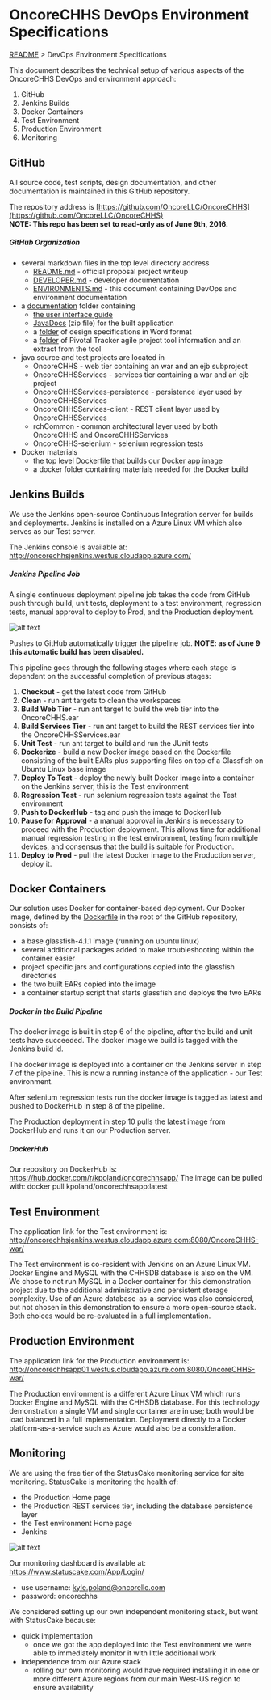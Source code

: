 # OncoreCHHS DevOps Environment Specifications
[README](README.md) > DevOps Environment Specifications

This document describes the technical setup of various aspects of the OncoreCHHS DevOps and environment approach:

1. GitHub  
2. Jenkins Builds  
3. Docker Containers  
4. Test Environment  
5. Production Environment  
6. Monitoring  

## GitHub
All source code, test scripts, design documentation, and other documentation is maintained in this GitHub repository.

The repository address is [https://github.com/OncoreLLC/OncoreCHHS](https://github.com/OncoreLLC/OncoreCHHS)  
**NOTE: This repo has been set to read-only as of June 9th, 2016.**

##### GitHub Organization
- several markdown files in the top level directory address
  - [README.md](README.md) - official proposal project writeup
  - [DEVELOPER.md](DEVELOPER.md) - developer documentation
  - [ENVIRONMENTS.md](ENVIRONMENTS.md) - this document containing DevOps and environment documentation
- a [documentation](documenation) folder containing
  - [the user interface guide](documentation/OncoreCHHSUserInterfaceGuide.pdf)
  - [JavaDocs](documentation/JavaDocs.zip) (zip file) for the built application
  - a [folder](documentation/DesignSpecsFromUserSessions) of design specifications in Word format
  - a [folder](documentation/PivotalTrackerArtifacts) of Pivotal Tracker agile project tool information and an extract from the tool
- java source and test projects are located in
  - OncoreCHHS - web tier containing an war and an ejb subproject
  - OncoreCHHSServices - services tier containing a war and an ejb project
  - OncoreCHHSServices-persistence - persistence layer used by OncoreCHHSServices
  - OncoreCHHSServices-client - REST client layer used by OncoreCHHSServices
  - rchCommon - common architectural layer used by both OncoreCHHS and OncoreCHHSServices
  - OncoreCHHS-selenium - selenium regression tests
- Docker materials
  - the top level Dockerfile that builds our Docker app image
  - a docker folder containing materials needed for the Docker build

## Jenkins Builds
We use the Jenkins open-source Continuous Integration server for builds and deployments. Jenkins is installed on a Azure Linux VM which also serves as our Test server.

The Jenkins console is available at: http://oncorechhsjenkins.westus.cloudapp.azure.com/
##### Jenkins Pipeline Job
A single continuous deployment pipeline job takes the code from GitHub push through build, unit tests, deployment to a test environment, regression tests, manual approval to deploy to Prod, and the Production deployment.

![alt text](https://github.com/OncoreLLC/OncoreCHHS/blob/master/documentation/jenkins_screenhsot.png "Jenkins screenshot")

Pushes to GitHub automatically trigger the pipeline job. **NOTE: as of June 9 this automatic build has been disabled.**

This pipeline goes through the following stages where each stage is dependent on the successful completion of previous stages:

1. __Checkout__ - get the latest code from GitHub  
2. __Clean__ - run ant targets to clean the workspaces   
3. __Build Web Tier__ - run ant target to build the web tier into the OncoreCHHS.ear  
4. __Build Services Tier__ - run ant target to build the REST services tier into the OncoreCHHSServices.ear  
5. __Unit Test__ - run ant target to build and run the JUnit tests  
6. __Dockerize__ - build a new Docker image based on the Dockerfile consisting of the built EARs plus supporting files on top of a Glassfish on Ubuntu Linux base image  
7. __Deploy To Test__ - deploy the newly built Docker image into a container on the Jenkins server, this is the Test environment  
8. __Regression Test__ - run selenium regression tests against the Test environment  
9. __Push to DockerHub__ - tag and push the image to DockerHub  
10. __Pause for Approval__ - a manual approval in Jenkins is necessary to proceed with the Production deployment. This allows time for additional manual regression testing in the test environment, testing from multiple devices, and consensus that the build is suitable for Production.  
11. __Deploy to Prod__ - pull the latest Docker image to the Production server, deploy it.

## Docker Containers
Our solution uses Docker for container-based deployment. Our Docker image, defined by the [Dockerfile](Dockerfile) in the root of the GitHub repository, consists of:
- a base glassfish-4.1.1 image (running on ubuntu linux)
- several additional packages added to make troubleshooting within the container easier
- project specific jars and configurations copied into the glassfish directories
- the two built EARs copied into the image
- a container startup script that starts glassfish and deploys the two EARs

##### Docker in the Build Pipeline
The docker image is built in step 6 of the pipeline, after the build and unit tests have succeeded. The docker image we build is tagged with the Jenkins build id.

The docker image is deployed into a container on the Jenkins server in step 7 of the pipeline. This is now a running instance of the application - our Test environment.

After selenium regression tests run the docker image is tagged as latest and pushed to DockerHub in step 8 of the pipeline.

The Production deployment in step 10 pulls the latest image from DockerHub and runs it on our Production server.

##### DockerHub
Our repository on DockerHub is: https://hub.docker.com/r/kpoland/oncorechhsapp/
The image can be pulled with: docker pull kpoland/oncorechhsapp:latest

## Test Environment
The application link for the Test environment is: http://oncorechhsjenkins.westus.cloudapp.azure.com:8080/OncoreCHHS-war/

The Test environment is co-resident with Jenkins on an Azure Linux VM. Docker Engine and MySQL with the CHHSDB database is also on the VM. We chose to not run MySQL in a Docker container for this demonstration project due to the additional administrative and persistent storage complexity. Use of an Azure database-as-a-service was also considered, but not chosen in this demonstration to ensure a more open-source stack. Both choices would be re-evaluated in a full implementation.

## Production Environment
The application link for the Production environment is: http://oncorechhsapp01.westus.cloudapp.azure.com:8080/OncoreCHHS-war/

The Production environment is a different Azure Linux VM which runs Docker Engine and MySQL with the CHHSDB database. For this technology demonstration a single VM and single container are in use; both would be load balanced in a full implementation. Deployment directly to a Docker platform-as-a-service such as Azure would also be a consideration.

## Monitoring
We are using the free tier of the StatusCake monitoring service for site monitoring. StatusCake is monitoring the health of:
- the Production Home page
- the Production REST services tier, including the database persistence layer
- the Test environment Home page
- Jenkins

![alt text](https://github.com/OncoreLLC/OncoreCHHS/blob/master/documentation/statuscake_screenhsot.png "StatusCake screenshot")

Our monitoring dashboard is available at: https://www.statuscake.com/App/Login/
- use username: kyle.poland@oncorellc.com
- password: oncorechhs

We considered setting up our own independent monitoring stack, but went with StatusCake because:
- quick implementation
  - once we got the app deployed into the Test environment we were able to immediately monitor it with little additional work
- independence from our Azure stack
  - rolling our own monitoring would have required installing it in one or more different Azure regions from our main West-US region to ensure availability
